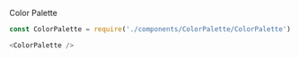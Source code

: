 Color Palette
```js
const ColorPalette = require('./components/ColorPalette/ColorPalette').default;

<ColorPalette />
```